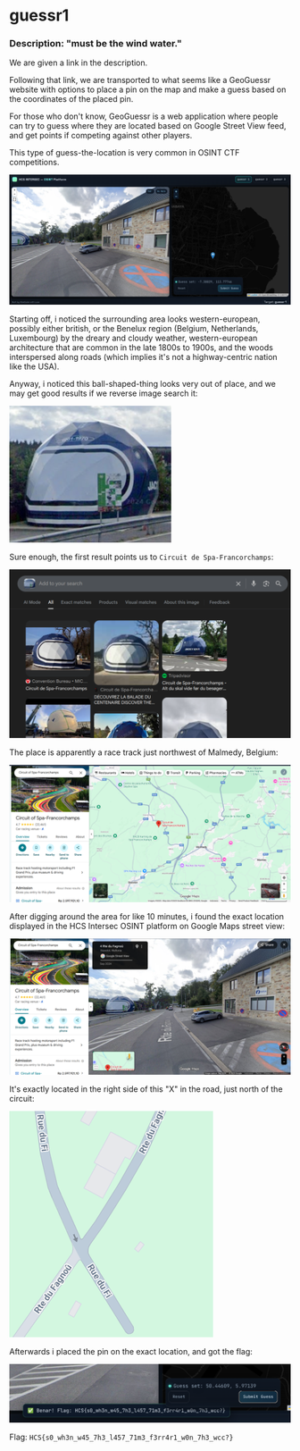 # guessr1
### Description: "must be the wind water."

We are given a link in the description.

Following that link, we are transported to what seems like a GeoGuessr website with options to place a pin on the map and make a guess based on the coordinates of the placed pin.

For those who don't know, GeoGuessr is a web application where people can try to guess where they are located based on Google Street View feed, and get points if competing against other players.

This type of guess-the-location is very common in OSINT CTF competitions.

![alt text](image.png)

Starting off, i noticed the surrounding area looks western-european, possibly either british, or the Benelux region (Belgium, Netherlands, Luxembourg) by the dreary and cloudy weather, western-european architecture that are common in the late 1800s to 1900s, and the woods interspersed along roads (which implies it's not a highway-centric nation like the USA).

Anyway, i noticed this ball-shaped-thing looks very out of place, and we may get good results if we reverse image search it:

![alt text](image-1.png)

Sure enough, the first result points us to ```Circuit de Spa-Francorchamps```:

![alt text](image-2.png)

The place is apparently a race track just northwest of Malmedy, Belgium:

![alt text](image-3.png)

After digging around the area for like 10 minutes, i found the exact location displayed in the HCS Intersec OSINT platform on Google Maps street view:

![alt text](image-4.png)

It's exactly located in the right side of this "X" in the road, just north of the circuit:

![alt text](image-5.png)

Afterwards i placed the pin on the exact location, and got the flag:

![alt text](image-6.png)

Flag: ```HCS{s0_wh3n_w45_7h3_l457_71m3_f3rr4r1_w0n_7h3_wcc?}```